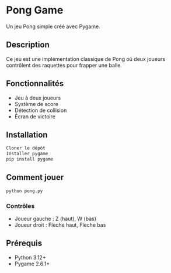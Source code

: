 # Pong Game

Un jeu Pong simple créé avec Pygame.

## Description

Ce jeu est une implémentation classique de Pong où deux joueurs contrôlent des raquettes pour frapper une balle.

## Fonctionnalités

- Jeu à deux joueurs
- Système de score
- Détection de collision
- Écran de victoire

## Installation

```bash
Cloner le dépôt
Installer pygame
pip install pygame
```

## Comment jouer

```bash
python pong.py
```

### Contrôles
- Joueur gauche : Z (haut), W (bas)
- Joueur droit : Flèche haut, Flèche bas

## Prérequis

- Python 3.12+
- Pygame 2.6.1+
